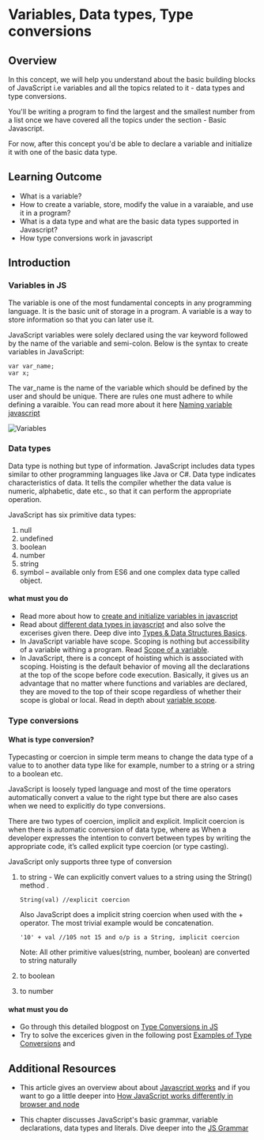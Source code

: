 # Variables, Data types, Type conversions

## Overview
 
In this concept, we will help you understand about the basic building blocks of JavaScript i.e variables and all the topics related to it - data types and type conversions.

You'll be writing a program to find the largest and the smallest number from a list once we have covered all the topics under the section - Basic Javascript.

For now, after this concept you'd be able to declare a variable and initialize it with one of the basic data type.


## Learning Outcome

- What is a variable?
- How to create a variable, store, modify the value in a varaiable, and use it in a program?
- What is a data type and what are the basic data types supported in Javascript?
- How type conversions work in javascript


## Introduction

### Variables in JS

The variable is one of the most fundamental concepts in any programming language. It is the basic unit of storage in a program. A variable is a way to store information so that you can later use it.

JavaScript variables were solely declared using the var keyword followed by the name of the variable and semi-colon. Below is the syntax to create variables in JavaScript:

```
var var_name;
var x;
```

The var_name is the name of the variable which should be defined by the user and should be unique. There are rules one must adhere to while defining a varaible. You can read more about it here  [Naming variable javascript](https://www.dummies.com/web-design-development/javascript/naming-javascript-variables/)

![Variables](https://scotch-res.cloudinary.com/image/upload/dpr_2,w_800,q_auto:good,f_auto/media/8976/bNTL1QI3RFebh7C1JPYC_variable%20hoisting.png)

### Data types 

Data type is nothing but type of information.
JavaScript includes data types similar to other programming languages like Java or C#. Data type indicates characteristics of data. It tells the compiler whether the data value is numeric, alphabetic, date etc., so that it can perform the appropriate operation.

JavaScript has six primitive data types:

1. null
2. undefined
3. boolean
4. number
5. string
6. symbol – available only from ES6
and one complex data type called object.

#### what must you do

- Read more about how to [create and initialize variables in javascript](https://www.w3schools.com/js/js_variables.asp)
- Read about [different data types in javascript](https://javascript.info/types) and also solve the excerises given there. Deep dive into [Types & Data Structures Basics](https://codeburst.io/javascript-essentials-types-data-structures-3ac039f9877b).
- In JavaScript variable have scope. Scoping is nothing but accessibility of a variable withing a program. Read [Scope of a variable](https://scotch.io/tutorials/understanding-scope-in-javascript).
- In JavaScript, there is a concept of hoisting which is associated with scoping. Hoisting is the default behavior of moving all the declarations at the top of the scope before code execution. Basically, it gives us an advantage that no matter where functions and variables are declared, they are moved to the top of their scope regardless of whether their scope is global or local. Read in depth about [variable scope](http://javascriptissexy.com/javascript-variable-scope-and-hoisting-explained/).

### Type conversions
#### What is type conversion?
Typecasting or coercion in simple term means to change the data type of a value to to another data type like for example, number to a string or a string to a boolean etc.


JavaScript is loosely typed language and most of the time operators automatically convert a value to the right type but there are also cases when we need to explicitly do type conversions.

There are two types of coercion, implicit and explicit. Implicit coercion is when there is automatic conversion of data type, where as When a developer expresses the intention to convert between types by writing the appropriate code, it’s called explicit type coercion (or type casting).

JavaScript only supports three type of conversion
1. to string - We can explicitly convert values to a string using the String() method .
   ```val = 5
   String(val) //explicit coercion
   ```
   
   Also JavaScript does a implicit string coercion when used with the + operator. The most trivial example would be            concatenation.
   
   ```
   '10' + val //105 not 15 and o/p is a String, implicit coercion 
   ```
   Note: All other primitive values(string, number, boolean) are converted to string naturally
   
2. to boolean
3. to number


#### what must you do
- Go through this detailed blogpost on [Type Conversions in JS](https://www.dyn-web.com/javascript/type/)
- Try to solve the excerices given in the following post [Examples of Type Conversions](https://javascript.info/type-conversions) and 


## Additional Resources

- This article gives an overview about about [Javascript works](https://blog.sessionstack.com/how-does-javascript-actually-work-part-1-b0bacc073cf) and if you want to go a little deeper into [How JavaScript works differently in browser and node](https://itnext.io/how-javascript-works-in-browser-and-node-ab7d0d09ac2f)

- This chapter discusses JavaScript's basic grammar, variable declarations, data types and literals. Dive deeper into the [JS Grammar](https://developer.mozilla.org/en-US/docs/Web/JavaScript/Guide/Grammar_and_Types)


